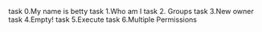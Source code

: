 task 0.My name is betty
task 1.Who am I
task 2. Groups
task 3.New owner
task 4.Empty!
task 5.Execute
task 6.Multiple Permissions
